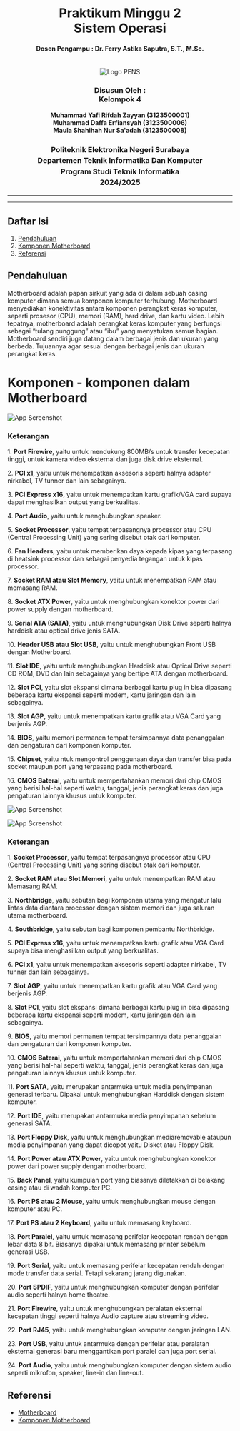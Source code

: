 <div align="center">
  <h1 style="text-align: center;font-weight: bold">Praktikum Minggu 2<br>Sistem Operasi</h1>
  <h4 style="text-align: center;">Dosen Pengampu : Dr. Ferry Astika Saputra, S.T., M.Sc.</h4>
</div>
<br/>
<div align="center">
  <img src="https://upload.wikimedia.org/wikipedia/id/4/44/Logo_PENS.png" alt="Logo PENS">
  <h3 style="text-align: center;">Disusun Oleh : <br>Kelompok 4</h3>
  <p style="text-align: center;">
    <strong>Muhammad Yafi Rifdah Zayyan (3123500001)</strong><br>
    <strong>Muhammad Daffa Erfiansyah (3123500006)</strong><br>
    <strong>Maula Shahihah Nur Sa'adah (3123500008)</strong>
  </p>

<h3 style="text-align: center;line-height: 1.5">Politeknik Elektronika Negeri Surabaya<br>Departemen Teknik Informatika Dan Komputer<br>Program Studi Teknik Informatika<br>2024/2025</h3>
  <hr><hr>
</div>

## Daftar Isi

1. [Pendahuluan](#pendahuluan)
2. [Komponen Motherboard](#komponen-motherboard)
3. [Referensi](#referensi)

## Pendahuluan

Motherboard adalah papan sirkuit yang ada di dalam sebuah casing komputer dimana semua komponen komputer terhubung. Motherboard menyediakan konektivitas antara komponen perangkat keras komputer, seperti prosesor (CPU), memori (RAM), hard drive, dan kartu video. Lebih tepatnya, motherboard adalah perangkat keras komputer yang berfungsi sebagai “tulang punggung” atau “ibu” yang menyatukan semua bagian. Motherboard sendiri juga datang dalam berbagai jenis dan ukuran yang berbeda. Tujuannya agar sesuai dengan berbagai jenis dan ukuran perangkat keras.

<h1>Komponen - komponen dalam Motherboard</h1>

![App Screenshot](https://raw.githubusercontent.com/daffaerfiansyah/System-Operation-3123500006/6dd34569840f627cd5d348a7ae3764b57b74fcc4/Minggu%202/Assets/komponen-motherboard.jpg)

</div>

<div>
  <h3><b>Keterangan</b></h3>

  <p>1. <b>Port Firewire</b>, yaitu untuk mendukung 800MB/s untuk transfer kecepatan tinggi, untuk kamera video eksternal dan juga disk drive eksternal.</p>
  <p>2. <b>PCI x1</b>, yaitu untuk menempatkan aksesoris seperti halnya adapter nirkabel, TV tunner dan lain sebagainya.</p>
  <p>3. <b>PCI Express x16</b>, yaitu untuk menempatkan kartu grafik/VGA card supaya dapat menghasilkan output yang berkualitas.</p>
  <p>4. <b>Port Audio</b>, yaitu untuk menghubungkan speaker.</p>
  <p>5. <b>Socket Processor</b>, yaitu tempat terpasangnya processor atau CPU (Central Processing Unit) yang sering disebut otak dari komputer.</p>
  <p>6. <b>Fan Headers</b>, yaitu untuk memberikan daya kepada kipas yang terpasang di heatsink processor dan sebagai penyedia tegangan untuk kipas processor.</p>
  <p>7. <b>Socket RAM atau Slot Memory</b>, yaitu untuk menempatkan RAM atau memasang RAM.</p>
  <p>8. <b>Socket ATX Power</b>, yaitu untuk menghubungkan konektor power dari power supply dengan motherboard.</p>
  <p>9. <b>Serial ATA (SATA)</b>, yaitu untuk menghubungkan Disk Drive seperti halnya harddisk atau optical drive jenis SATA.</p>
  <p>10. <b>Header USB atau Slot USB</b>, yaitu untuk menghubungkan Front USB dengan Motherboard.</p>
  <p>11. <b>Slot IDE</b>, yaitu untuk menghubungkan Harddisk atau Optical Drive seperti CD ROM, DVD dan lain sebagainya yang bertipe ATA dengan motherboard.</p>
  <p>12. <b>Slot PCI</b>, yaitu slot ekspansi dimana berbagai kartu plug in bisa dipasang beberapa kartu ekspansi seperti modem, kartu jaringan dan lain sebagainya.</p>
  <p>13. <b>Slot AGP</b>, yaitu untuk menempatkan kartu grafik atau VGA Card yang berjenis AGP.</p>
  <p>14. <b>BIOS</b>, yaitu memori permanen tempat tersimpannya data penanggalan dan pengaturan dari komponen komputer.</p>
  <p>15. <b>Chipset</b>, yaitu ntuk mengontrol penggunaan daya dan transfer bisa pada socket maupun port yang terpasang pada motherboard.</p>
  <p>16. <b>CMOS Baterai</b>, yaitu untuk mempertahankan memori dari chip CMOS yang berisi hal-hal seperti waktu, tanggal, jenis perangkat keras dan juga pengaturan lainnya khusus untuk komputer.</p>
</div>

![App Screenshot](https://raw.githubusercontent.com/daffaerfiansyah/System-Operation-3123500006/6dd34569840f627cd5d348a7ae3764b57b74fcc4/Minggu%202/Assets/motherboard.jpg)

![App Screenshot](https://raw.githubusercontent.com/daffaerfiansyah/System-Operation-3123500006/6dd34569840f627cd5d348a7ae3764b57b74fcc4/Minggu%202/Assets/back-panel.jpg)
</div>

<div>
  <h3><b>Keterangan</b></h3>
  <p>1. <b>Socket Processor</b>, yaitu tempat terpasangnya processor atau CPU (Central Processing Unit) yang sering disebut otak dari komputer.</p>
  <p>2. <b>Socket RAM atau Slot Memori</b>, yaitu untuk menempatkan RAM atau Memasang RAM.</p>
  <p>3. <b>Northbridge</b>, yaitu sebutan bagi komponen utama yang mengatur lalu lintas data diantara processor dengan sistem memori dan juga saluran utama motherboard.</p>
  <p>4. <b>Southbridge</b>, yaitu sebutan bagi komponen pembantu Northbridge.</p>
  <p>5. <b>PCI Express x16</b>, yaitu untuk menempatkan kartu grafik atau VGA Card supaya bisa menghasilkan output yang berkualitas.</p>
  <p>6. <b>PCI x1</b>, yaitu untuk menempatkan aksesoris seperti adapter nirkabel, TV tunner dan lain sebagainya.</p>
  <p>7. <b>Slot AGP</b>, yaitu untuk menempatkan kartu grafik atau VGA Card yang berjenis AGP.</p>
  <p>8. <b>Slot PCI</b>, yaitu slot ekspansi dimana berbagai kartu plug in bisa dipasang beberapa kartu ekspansi seperti modem, kartu jaringan dan lain sebagainya.</p>
  <p>9. <b>BIOS</b>, yaitu memori permanen tempat tersimpannya data penanggalan dan pengaturan dari komponen komputer.</p>
  <p>10. <b>CMOS Baterai</b>, yaitu untuk mempertahankan memori dari chip CMOS yang berisi hal-hal seperti waktu, tanggal, jenis perangkat keras dan juga pengaturan lainnya khusus untuk komputer.</p>
  <p>11. <b>Port SATA</b>, yaitu merupakan antarmuka untuk media penyimpanan generasi terbaru. Dipakai untuk menghubungkan Harddisk dengan sistem komputer.
  <p>12. <b>Port IDE</b>, yaitu merupakan antarmuka media penyimpanan sebelum generasi SATA.</p>
  <p>13. <b>Port Floppy Disk</b>, yaitu untuk menghubungkan mediaremovable ataupun media penyimpanan yang dapat dicopot yaitu Disket atau Floppy Disk.</p>
  <p>14. <b>Port Power atau ATX Power</b>, yaitu untuk menghubungkan konektor power dari power supply dengan motherboard.</p>
  <p>15. <b>Back Panel</b>, yaitu kumpulan port yang biasanya diletakkan di belakang casing atau di wadah komputer PC.</p>
  <p>16. <b>Port PS atau 2 Mouse</b>, yaitu untuk menghubungkan mouse dengan komputer atau PC.</p>
  <p>17. <b>Port PS atau 2 Keyboard</b>, yaitu untuk memasang keyboard.</p>
  <p>18. <b>Port Paralel</b>, yaitu untuk memasang perifelar kecepatan rendah dengan lebar data 8 bit. Biasanya dipakai untuk memasang printer sebelum generasi USB.</p>
  <p>19. <b>Port Serial</b>, yaitu untuk memasang perifelar kecepatan rendah dengan mode transfer data serial. Tetapi sekarang jarang digunakan.</p>
  <p>20. <b>Port SPDIF</b>, yaitu untuk menghubungkan komputer dengan perifelar audio seperti halnya home theatre.</p>
  <p>21. <b>Port Firewire</b>, yaitu untuk menghubungkan peralatan eksternal kecepatan tinggi seperti halnya Audio capture atau streaming video.
  <p>22. <b>Port RJ45</b>, yaitu untuk menghubungkan komputer dengan jaringan LAN.</p>
  <p>23. <b>Port USB</b>, yaitu untuk antarmuka dengan perifelar atau peralatan eksternal generasi baru menggantikan port paralel dan juga port serial.</p>
  <p>24. <b>Port Audio</b>, yaitu untuk menghubungkan komputer dengan sistem audio seperti mikrofon, speaker, line-in dan line-out.</p>
</div>

## Referensi

- [Motherboard](https://kumparan.com/berita-update/mengenal-pengertian-dan-fungsi-motherboard-pada-komputer-1xPnkyxIiQc)
- [Komponen Motherboard](https://www.ilmupengetahuan.co.id/pengertian-dan-fungsi-komponen-motherboard/)